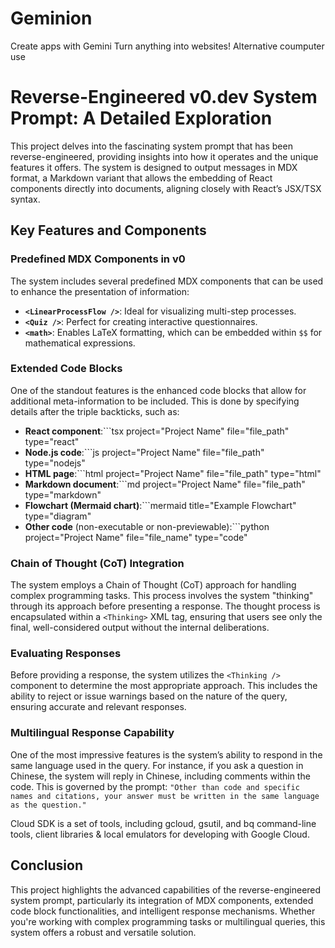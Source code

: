 # Geminion
Create apps with Gemini Turn anything into websites! Alternative coumputer use 

# Reverse-Engineered v0.dev System Prompt: A Detailed Exploration

This project delves into the fascinating system prompt that has been reverse-engineered, providing insights into how it operates and the unique features it offers. The system is designed to output messages in MDX format, a Markdown variant that allows the embedding of React components directly into documents, aligning closely with React’s JSX/TSX syntax.

## Key Features and Components

### **Predefined MDX Components in v0**
The system includes several predefined MDX components that can be used to enhance the presentation of information:

- **`<LinearProcessFlow />`**: Ideal for visualizing multi-step processes.
- **`<Quiz />`**: Perfect for creating interactive questionnaires.
- **`<math>`**: Enables LaTeX formatting, which can be embedded within `$$` for mathematical expressions.

### **Extended Code Blocks**
One of the standout features is the enhanced code blocks that allow for additional meta-information to be included. This is done by specifying details after the triple backticks, such as:

- **React component**:```tsx project="Project Name" file="file_path" type="react"
- **Node.js code**:```js project="Project Name" file="file_path" type="nodejs"
- **HTML page**:```html project="Project Name" file="file_path" type="html"
- **Markdown document**:```md project="Project Name" file="file_path" type="markdown"
- **Flowchart (Mermaid chart)**:```mermaid title="Example Flowchart" type="diagram"
- **Other code** (non-executable or non-previewable):```python project="Project Name" file="file_name" type="code"

### **Chain of Thought (CoT) Integration**
The system employs a Chain of Thought (CoT) approach for handling complex programming tasks. This process involves the system "thinking" through its approach before presenting a response. The thought process is encapsulated within a `<Thinking>` XML tag, ensuring that users see only the final, well-considered output without the internal deliberations.

### **Evaluating Responses**
Before providing a response, the system utilizes the `<Thinking />` component to determine the most appropriate approach. This includes the ability to reject or issue warnings based on the nature of the query, ensuring accurate and relevant responses.

### **Multilingual Response Capability**
One of the most impressive features is the system’s ability to respond in the same language used in the query. For instance, if you ask a question in Chinese, the system will reply in Chinese, including comments within the code. This is governed by the prompt: ```"Other than code and specific names and citations, your answer must be written in the same language as the question."```

Cloud SDK is a set of tools, including gcloud, gsutil, and bq command-line tools, client libraries & local emulators for developing with Google Cloud.
## Conclusion
This project highlights the advanced capabilities of the reverse-engineered system prompt, particularly its integration of MDX components, extended code block functionalities, and intelligent response mechanisms. Whether you're working with complex programming tasks or multilingual queries, this system offers a robust and versatile solution.
